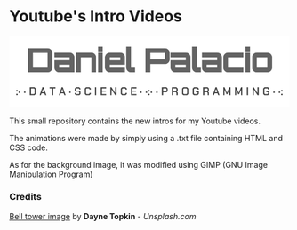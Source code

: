 # Youtube's Intro Videos

<img src="/intro-image.png" alt="Name in Youtube Intro Videos" />

This small repository contains the new intros for my Youtube videos.

The animations were made by simply using a .txt file containing HTML and CSS code.

As for the background image, it was modified using GIMP (GNU Image Manipulation Program)

### Credits

<a href="https://unsplash.com/photos/Sk-C-om9Jz8">Bell tower image</a> by **Dayne Topkin** - *Unsplash.com*
